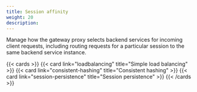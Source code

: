 ```yaml
---
title: Session affinity
weight: 20
description: 
---
```


Manage how the gateway proxy selects backend services for incoming client requests, including routing requests for a particular session to the same backend service instance.

{{< cards >}}
  {{< card link="loadbalancing" title="Simple load balancing" >}}
  {{< card link="consistent-hashing" title="Consistent hashing" >}}
  {{< card link="session-persistence" title="Session persistence" >}}
{{< /cards >}}